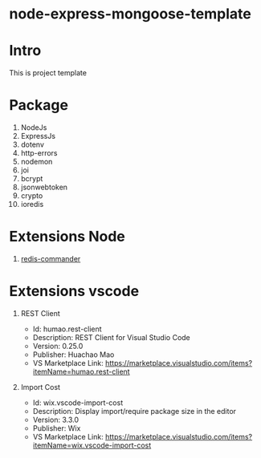 # node-express-mongoose-template

# Intro

This is project template

# Package

1. NodeJs
1. ExpressJs
1. dotenv
1. http-errors
1. nodemon
1. joi
1. bcrypt
1. jsonwebtoken
1. crypto
1. ioredis
# Extensions Node

1. [redis-commander](https://www.npmjs.com/package/redis-commander)
# Extensions vscode

1. REST Client

    - Id: humao.rest-client
    - Description: REST Client for Visual Studio Code
    - Version: 0.25.0
    - Publisher: Huachao Mao
    - VS Marketplace Link: https://marketplace.visualstudio.com/items?itemName=humao.rest-client

2. Import Cost

    - Id: wix.vscode-import-cost
    - Description: Display import/require package size in the editor
    - Version: 3.3.0
    - Publisher: Wix
    - VS Marketplace Link: https://marketplace.visualstudio.com/items?itemName=wix.vscode-import-cost